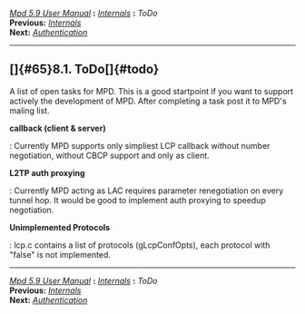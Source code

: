 [*Mpd 5.9 User Manual*](README.md) **:** [*Internals*](mpd64.md) **:**
*ToDo*\
**Previous:** [*Internals*](mpd64.md)\
**Next:** [*Authentication*](mpd66.md)

------------------------------------------------------------------------

## []{#65}8.1. ToDo[]{#todo}

A list of open tasks for MPD. This is a good startpoint if you want to
support actively the development of MPD. After completing a task post it
to MPD\'s maling list.

**callback (client & server)**

:   Currently MPD supports only simpliest LCP callback without number
    negotiation, without CBCP support and only as client.

**L2TP auth proxying**

:   Currently MPD acting as LAC requires parameter renegotiation on
    every tunnel hop. It would be good to implement auth proxying to
    speedup negotiation.

**Unimplemented Protocols**

:   lcp.c contains a list of protocols (gLcpConfOpts), each protocol
    with \"false\" is not implemented.

------------------------------------------------------------------------

[*Mpd 5.9 User Manual*](README.md) **:** [*Internals*](mpd64.md) **:**
*ToDo*\
**Previous:** [*Internals*](mpd64.md)\
**Next:** [*Authentication*](mpd66.md)
